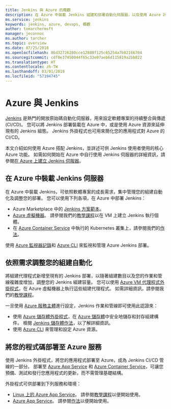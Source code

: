```yaml
---
title: Jenkins 與 Azure 的概觀
description: 在 Azure 中裝載 Jenkins 組建和部署自動化伺服器，以及使用 Azure 計算和儲存體資源來擴充您的持續整合和部署 (CI/CD) 管線。
ms.service: jenkins
keywords: jenkins, azure, devops, 概觀
author: tomarchermsft
manager: jeconnoc
ms.author: tarcher
ms.topic: overview
ms.date: 07/25/2018
ms.openlocfilehash: 86d32726280cce12888f125c65254a7b02166704
ms.sourcegitcommit: cdf0e37450044f65c33e07aeb6d115819a2bb822
ms.translationtype: HT
ms.contentlocale: zh-TW
ms.lasthandoff: 03/01/2019
ms.locfileid: "57194745"
---
```

# <a name="azure-and-jenkins"></a>Azure 與 Jenkins

[Jenkins](https://jenkins.io/) 是熱門的開放原始碼自動化伺服器，用來設定軟體專案的持續整合與傳遞 (CI/CD)。 您可以將 Jenkins 部署裝載在 Azure 中，或是使用 Azure 資源來延伸現有的 Jenkins 組態。 Jenkins 外掛程式也可用來簡化您的應用程式對 Azure 的 CI/CD。

本文介紹如何使用 Azure 搭配 Jenkins，並詳述可供 Jenkins 使用者使用的核心 Azure 功能。 如需如何開始在 Azure 中自行使用 Jenkins 伺服器的詳細資訊，請參閱[在 Azure 上建立 Jenkins 伺服器](install-jenkins-solution-template.md)。

## <a name="host-your-jenkins-servers-in-azure"></a>在 Azure 中裝載 Jenkins 伺服器

在 Azure 中裝載 Jenkins，可依照軟體專案的成長需求，集中管理您的組建自動化及調整您的部署。 您可以使用下列各項，在 Azure 中部署 Jenkins：
 
- Azure Marketplace 中的 [Jenkins 方案範本](install-jenkins-solution-template.md)。
- [Azure 虛擬機器](/azure/virtual-machines/linux/overview)。 請參閱我們的[教學課程](/azure/virtual-machines/linux/tutorial-jenkins-github-docker-cicd)以在 VM 上建立 Jenkins 執行個體。
- 在 [Azure Container Service](/azure/container-service/kubernetes/container-service-kubernetes-walkthrough) 中執行的 Kubernetes 叢集上，請參閱我們的[作法](/azure/container-service/kubernetes/container-service-kubernetes-jenkins)。

使用 [Azure 監視器記錄](/azure/log-analytics/log-analytics-overview)和 [Azure CLI](/cli/azure) 來監視和管理 Azure Jenkins 部署。

## <a name="scale-your-build-automation-on-demand"></a>依照需求調整您的組建自動化

將組建代理程式新增至現有的 Jenkins 部署，以隨著組建數目以及您的作業和管線複雜度增加，調整您的 Jenkins 組建容量。 您可以使用 [Azure VM 代理程式外掛程式](jenkins-azure-vm-agents.md)，在 Azure 虛擬機器上執行這些組建代理程式。 如需詳細資訊，請參閱我們的[教學課程](/azure/jenkins/jenkins-azure-vm-agents)。

一旦使用 [Azure 服務主體](/azure/azure-resource-manager/resource-group-overview)進行設定，Jenkins 作業和管線即可使用此認證來：

- 使用 [Azure 儲存體外掛程式](https://plugins.jenkins.io/windows-azure-storage)，在 [Azure 儲存體](/azure/storage/common/storage-introduction)中安全地儲存和封存組建構件。 檢閱 [Jenkins 儲存體作法](/azure/storage/common/storage-java-jenkins-continuous-integration-solution)，以了解詳細資訊。
- 使用 [Azure CLI](/azure/jenkins/execute-cli-jenkins-pipeline) 來管理和設定 Azure 資源。

## <a name="deploy-your-code-into-azure-services"></a>將您的程式碼部署至 Azure 服務

使用 Jenkins 外掛程式，將您的應用程式部署至 Azure，成為 Jenkins CI/CD 管線的一部分。 部署至 [Azure App Service](/azure/app-service/) 和 [Azure Container Service](/azure/container-service/kubernetes/)，可讓您預備、測試和發行您應用程式的更新，而不需管理基礎結構。

 外掛程式可供部署到下列服務和環境：

- [Linux 上的 Azure App Service](/azure/app-service/containers/app-service-linux-intro)。 請參閱[教學課程](java-deploy-webapp-tutorial.md)以便開始使用。
- [Azure App Service](/azure/app-service/overview)。 請參閱[作法](deploy-Jenkins-app-service-plugin.md)以便開始使用。